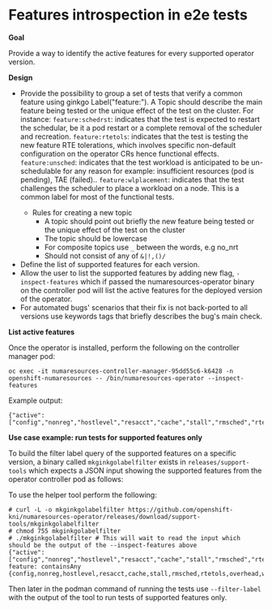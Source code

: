 Features introspection in e2e tests
======================================

**Goal**

Provide a way to identify the active features for every supported operator version.

**Design**

- Provide the possibility to group a set of tests that verify a common feature using ginkgo Label("feature:<topic>").
  A Topic should describe the main feature being tested or the unique effect of the test on the cluster. For instance:
  `feature:schedrst`: indicates that the test is expected to restart the schedular, be it a pod restart or a complete removal of the scheduler and recreation.
  `feature:rtetols`: indicates that the test is testing the new feature RTE tolerations, which involves specific non-default configuration on the operator CRs hence functional effects.
  `feature:unsched`: indicates that the test workload is anticipated to be un-schedulable for any reason for example: insufficient resources (pod is pending), TAE (failed)..
  `feature:wlplacement`: indicates that the test challenges the scheduler to place a workload on a node. This is a common label for most of the functional tests.
    - Rules for creating a new topic
        - A topic should point out briefly the new feature being tested or the unique effect of the test on the cluster
        - The topic should be lowercase
        - For composite topics use `_` between the words, e.g no_nrt
        - Should not consist of any of `&|!,()/`
- Define the list of supported features for each version.
- Allow the user to list the supported features by adding new flag, `-inspect-features` which if passed the numaresources-operator binary on the controller pod will list the active features for the deployed version of the operator.
- For automated bugs' scenarios that their fix is not back-ported to all versions use keywords tags that briefly describes the bug's main check.

**List active features**

Once the operator is installed, perform the following on the controller manager pod:

```azure
oc exec -it numaresources-controller-manager-95dd55c6-k6428 -n openshift-numaresources -- /bin/numaresources-operator --inspect-features
 ```

Example output:
```
{"active":["config","nonreg","hostlevel","resacct","cache","stall","rmsched","rtetols","overhead","wlplacement","unsched","nonrt","taint","nodelabel","byres","tmpol"]}
```

**Use case example: run tests for supported features only**

To build the filter label query of the supported features on a specific version, a binary called `mkginkgolabelfilter` exists in `releases/support-tools` which expects a JSON input showing the supported features from the operator controller pod as follows:

To use the helper tool perform the following:

```
# curl -L -o mkginkgolabelfilter https://github.com/openshift-kni/numaresources-operator/releases/download/support-tools/mkginkgolabelfilter
# chmod 755 mkginkgolabelfilter
# ./mkginkgolabelfilter # This will wait to read the input which should be the output of the --inspect-features above
{"active":["config","nonreg","hostlevel","resacct","cache","stall","rmsched","rtetols","overhead","wlplacement","unsched","nonrt","taint","nodelabel","byres","tmpol"]}
feature: containsAny {config,nonreg,hostlevel,resacct,cache,stall,rmsched,rtetols,overhead,wlplacement,unsched,nonrt,taint,nodelabel,byres,tmpol}
```

Then later in the podman command of running the tests use `--filter-label` with the output of the tool to run tests of supported features only.  